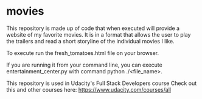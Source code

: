 # movies
This repository is made up of code that when executed will provide a website of my favorite movies. It is in a format that allows the user to play the trailers and read a short storyline of the individual movies I like.

To execute run the fresh_tomatoes.html file on your browser.

If you are running it from your command line, you can execute entertainment_center.py with command python ./<file_name>.

This repository is used in Udacity's Full Stack Developers course
Check out this and other courses here: https://www.udacity.com/courses/all
